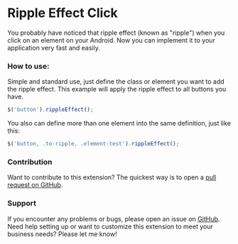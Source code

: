 # Ripple Effect Click

You probably have noticed that ripple effect (known as "ripple") when you click on an element on your Android.
Now you can implement it to your application very fast and easily.

### How to use:
Simple and standard use, just define the class or element you want to add the ripple effect.
This example will apply the ripple effect to all buttons you have.
```javascript
$('button').rippleEffect();
```

You also can define more than one element into the same definition, just like this:
```javascript
$('button, .to-ripple, .element-test').rippleEffect();
```

### Contribution

Want to contribute to this extension? The quickest way is to open a [pull request on GitHub](https://help.github.com/articles/using-pull-requests).


### Support

If you encounter any problems or bugs, please open an issue on [GitHub](https://github.com/williankeller/ripple-effect-click/issues).
Need help setting up or want to customize this extension to meet your business needs? Please let me know!
